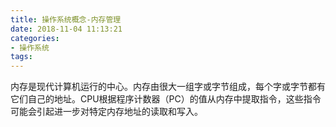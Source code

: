 ```yaml
---
title: 操作系统概念-内存管理
date: 2018-11-04 11:13:21
categories:
- 操作系统
tags:
---
```


内存是现代计算机运行的中心。内存由很大一组字或字节组成，每个字或字节都有它们自己的地址。CPU根据程序计数器（PC）的值从内存中提取指令，这些指令可能会引起进一步对特定内存地址的读取和写入。

